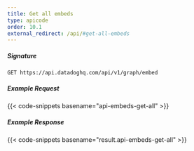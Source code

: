 ```yaml
---
title: Get all embeds
type: apicode
order: 10.1
external_redirect: /api/#get-all-embeds
---
```


##### Signature
`GET https://api.datadoghq.com/api/v1/graph/embed`
##### Example Request
{{< code-snippets basename="api-embeds-get-all" >}}
##### Example Response
{{< code-snippets basename="result.api-embeds-get-all" >}}
